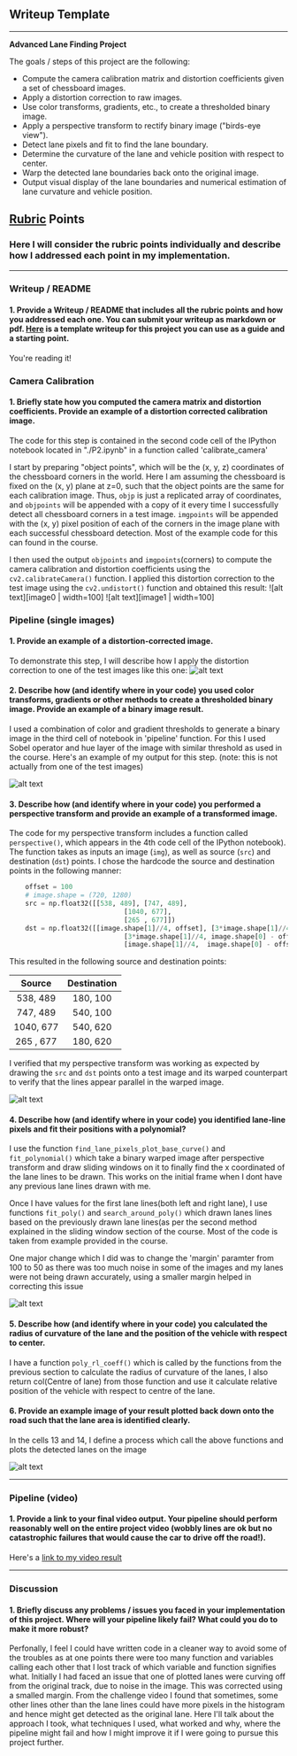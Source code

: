 ## Writeup Template


---

**Advanced Lane Finding Project**

The goals / steps of this project are the following:

* Compute the camera calibration matrix and distortion coefficients given a set of chessboard images.
* Apply a distortion correction to raw images.
* Use color transforms, gradients, etc., to create a thresholded binary image.
* Apply a perspective transform to rectify binary image ("birds-eye view").
* Detect lane pixels and fit to find the lane boundary.
* Determine the curvature of the lane and vehicle position with respect to center.
* Warp the detected lane boundaries back onto the original image.
* Output visual display of the lane boundaries and numerical estimation of lane curvature and vehicle position.

[//]: # (Image References)

[image0]: ./camera_cal/calibration1.jpg "Original"
[image1]: ./output_images/camera_calibrate_calibration1.jpg "Undistorted"
[image2]: ./test_images/test1.jpg "Road Transformed"
[image3]: ./examples/binary_combo_example.jpg "Binary Example"
[image4]: ./examples/warped_straight_lines.jpg "Warp Example"
[image5]: ./examples/color_fit_lines.jpg "Fit Visual"
[image6]: ./examples/example_output.jpg "Output"
[video1]: ./project_video.mp4 "Video"

## [Rubric](https://review.udacity.com/#!/rubrics/571/view) Points

### Here I will consider the rubric points individually and describe how I addressed each point in my implementation.  

---

### Writeup / README

#### 1. Provide a Writeup / README that includes all the rubric points and how you addressed each one.  You can submit your writeup as markdown or pdf.  [Here](https://github.com/udacity/CarND-Advanced-Lane-Lines/blob/master/writeup_template.md) is a template writeup for this project you can use as a guide and a starting point.  

You're reading it!

### Camera Calibration

#### 1. Briefly state how you computed the camera matrix and distortion coefficients. Provide an example of a distortion corrected calibration image.

The code for this step is contained in the second code cell of the IPython notebook located in "./P2.ipynb" in a function called 'calibrate_camera'

I start by preparing "object points", which will be the (x, y, z) coordinates of the chessboard corners in the world. Here I am assuming the chessboard is fixed on the (x, y) plane at z=0, such that the object points are the same for each calibration image.  Thus, `objp` is just a replicated array of coordinates, and `objpoints` will be appended with a copy of it every time I successfully detect all chessboard corners in a test image.  `imgpoints` will be appended with the (x, y) pixel position of each of the corners in the image plane with each successful chessboard detection. Most of the example code for this can found in the course.

I then used the output `objpoints` and `imgpoints`(corners) to compute the camera calibration and distortion coefficients using the `cv2.calibrateCamera()` function.  I applied this distortion correction to the test image using the `cv2.undistort()` function and obtained this result: 
![alt text][image0 | width=100]
![alt text][image1 | width=100]

### Pipeline (single images)

#### 1. Provide an example of a distortion-corrected image.

To demonstrate this step, I will describe how I apply the distortion correction to one of the test images like this one:
![alt text][image2]

#### 2. Describe how (and identify where in your code) you used color transforms, gradients or other methods to create a thresholded binary image.  Provide an example of a binary image result.

I used a combination of color and gradient thresholds to generate a binary image in the third cell of notebook in 'pipeline' function. For this I used Sobel operator and hue layer of the image with similar threshold as used in the course. Here's an example of my output for this step.  (note: this is not actually from one of the test images)

![alt text][image3]

#### 3. Describe how (and identify where in your code) you performed a perspective transform and provide an example of a transformed image.

The code for my perspective transform includes a function called `perspective()`, which appears in the 4th code cell of the IPython notebook).  The function takes as inputs an image (`img`), as well as source (`src`) and destination (`dst`) points.  I chose the hardcode the source and destination points in the following manner:

```python
    offset = 100
    # image.shape = (720, 1280)
    src = np.float32([[538, 489], [747, 489],  
                             [1040, 677], 
                             [265 , 677]])
    dst = np.float32([[image.shape[1]//4, offset], [3*image.shape[1]//4, offset], 
                             [3*image.shape[1]//4, image.shape[0] - offset], 
                             [image.shape[1]//4,  image.shape[0] - offset]])
```

This resulted in the following source and destination points:

| Source        | Destination   | 
|:-------------:|:-------------:| 
| 538, 489      | 180, 100      | 
| 747, 489      | 540, 100      |
| 1040, 677     | 540, 620      |
| 265 , 677     | 180, 620      |

I verified that my perspective transform was working as expected by drawing the `src` and `dst` points onto a test image and its warped counterpart to verify that the lines appear parallel in the warped image.

![alt text][image4]

#### 4. Describe how (and identify where in your code) you identified lane-line pixels and fit their positions with a polynomial?

I use the function `find_lane_pixels_plot_base_curve()` and `fit_polynomial()` which take a binary warped image after perspective transform and draw sliding windows on it to finally find the x coordinated of the lane lines to be drawn. This works on the initial frame when I dont have any previous lane lines drawn with me.

Once I have values for the first lane lines(both left and right lane), I use functions `fit_poly()` and `search_around_poly()`
which drawn lanes lines based on the previously drawn lane lines(as per the second method explained in the sliding window section of the course. Most of the code is taken from example provided in the course.

One major change which I did was to change the 'margin' paramter from 100 to 50 as there was too much noise in some of the images and my lanes were not being drawn accurately, using a smaller margin helped in correcting this issue

![alt text][image5]

#### 5. Describe how (and identify where in your code) you calculated the radius of curvature of the lane and the position of the vehicle with respect to center.

I have a function `poly_rl_coeff()` which is called by the functions from the previous section to calculate the radius of curvature of the lanes, I also return col(Centre of lane) from those function and use it calculate relative position of the vehicle with respect to centre of the lane.

#### 6. Provide an example image of your result plotted back down onto the road such that the lane area is identified clearly.

In the cells 13 and 14, I define a process which call the above functions and plots the detected lanes on the image

![alt text][image6]

---

### Pipeline (video)

#### 1. Provide a link to your final video output.  Your pipeline should perform reasonably well on the entire project video (wobbly lines are ok but no catastrophic failures that would cause the car to drive off the road!).

Here's a [link to my video result](./project_video.mp4)

---

### Discussion

#### 1. Briefly discuss any problems / issues you faced in your implementation of this project.  Where will your pipeline likely fail?  What could you do to make it more robust?

Perfonally, I feel I could have written code in a cleaner way to avoid some of the troubles as at one points there were too many function and variables calling each other that I lost track of which variable and function signifies what. Initially I had faced an issue that one of plotted lanes were curving off from the original track, due to noise in the image. This was corrected using a smalled margin. 
From the challenge video I found that sometimes, some other lines other than the lane lines could have more pixels in the histogram and hence might get detected as the original lane.
Here I'll talk about the approach I took, what techniques I used, what worked and why, where the pipeline might fail and how I might improve it if I were going to pursue this project further.  
